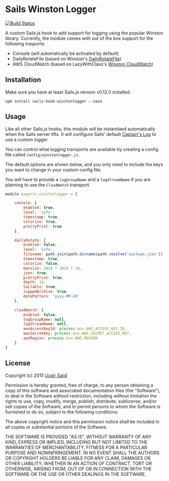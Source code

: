 # Sails Winston Logger

[![Build Status](https://travis-ci.org/UzEE/sails-hook-winston-logger.svg?branch=master)](https://travis-ci.org/UzEE/sails-hook-winston-logger)

A custom Sails.js hook to add support for logging using the popular Winston library. Currently, the module comes with out of the box support for the following trasports:

* Console (will automatically be activated by default)
* DailyRotateFile (based on Winston's [DailyRotateFile](https://github.com/winstonjs/winston/blob/master/docs/transports.md#dailyrotatefile-transport))
* AWS CloudWatch (based on LazyWithClass's [Winston CloudWatch](https://github.com/lazywithclass/winston-cloudwatch))

## Installation
Make sure you have at least Sails.js version v0.12.0 installed.

```ssh
npm install sails-hook-winstonlogger --save
```

## Usage
Like all other Sails.js hooks, this module will be instantiaed automatically when the Sails server lifts. It will configure Sails' default [Captain's Log](https://github.com/balderdashy/captains-log) to use a custom logger.

You can control what logging transports are available by creating a config file called ```config/winstonlogger.js```.

The default options are shown below, and you only need to include the keys you want to change in your custom config file.

You will have to provide a ```logGroupName``` and a ```logStreamName``` if you are planning to use the ```CloudWatch``` transport. 

```js
module.exports.winstonlogger = {

	console: {
		enabled: true,
		level: 'info',
		timestamp: true,
		colorize: true,
		prettyPrint: true
	},

	dailyRotate: {
		enabled: false,
		level: 'info',
		filename: path.join(path.dirname(path.resolve('package.json')), 'logs', pkgJSON.name + '.log.'),
		timestamp: true,
		colorize: false,
		maxsize: 1024 * 1024 * 10,
		json: true,
		prettyPrint: true,
		depth: 10,
		tailable: true,
		zippedArchive: true,
		datePattern: 'yyyy-MM-dd'
	},

	cloudWatch: {
		enabled: false,
		logGroupName: null,
		logStreamName: null,
		awsAccessKeyId: process.env.AWS_ACCESS_KEY_ID,
		awsSecretKey: process.env.AWS_SECRET_ACCESS_KEY,
		awsRegion: process.env.AWS_REGION
	}
}
```

## License
Copyright (c) 2015 [Uzair Sajid](http://uzairsajid.com)

Permission is hereby granted, free of charge, to any person obtaining a copy
of this software and associated documentation files (the "Software"), to deal
in the Software without restriction, including without limitation the rights
to use, copy, modify, merge, publish, distribute, sublicense, and/or sell
copies of the Software, and to permit persons to whom the Software is
furnished to do so, subject to the following conditions:

The above copyright notice and this permission notice shall be included in all
copies or substantial portions of the Software.

THE SOFTWARE IS PROVIDED "AS IS", WITHOUT WARRANTY OF ANY KIND, EXPRESS OR
IMPLIED, INCLUDING BUT NOT LIMITED TO THE WARRANTIES OF MERCHANTABILITY,
FITNESS FOR A PARTICULAR PURPOSE AND NONINFRINGEMENT. IN NO EVENT SHALL THE
AUTHORS OR COPYRIGHT HOLDERS BE LIABLE FOR ANY CLAIM, DAMAGES OR OTHER
LIABILITY, WHETHER IN AN ACTION OF CONTRACT, TORT OR OTHERWISE, ARISING FROM,
OUT OF OR IN CONNECTION WITH THE SOFTWARE OR THE USE OR OTHER DEALINGS IN THE
SOFTWARE.
